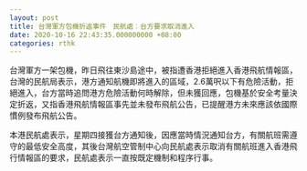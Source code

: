 ```yaml
---
layout: post
title: 台灣軍方包機折返事件　民航處︰台方要求取消進入
date: 2020-10-16 22:43:35.000000000 +08:00
categories: rthk
---
```


台灣軍方一架包機，昨日飛往東沙島途中，被指遭香港拒絕進入香港飛航情報區，台灣的民航局表示，港方通知航機即將進入的區域，2.6萬呎以下有危險活動，拒絕進入，台方當時追問港方危險活動何時解除，但未獲回應，包機基於安全考量決定折返，又指香港飛航情報區事先並未發布飛航公告，已提醒港方未來應該依國際慣例發布飛航公告。

本港民航處表示，星期四接獲台方通知後，因應當時情況通知台方，有關航班需遵守的最低安全高度，其後台灣航空管制中心向民航處表示取消有關航班進入香港飛行情報區的要求，民航處表示一直按既定機制和程序行事。
